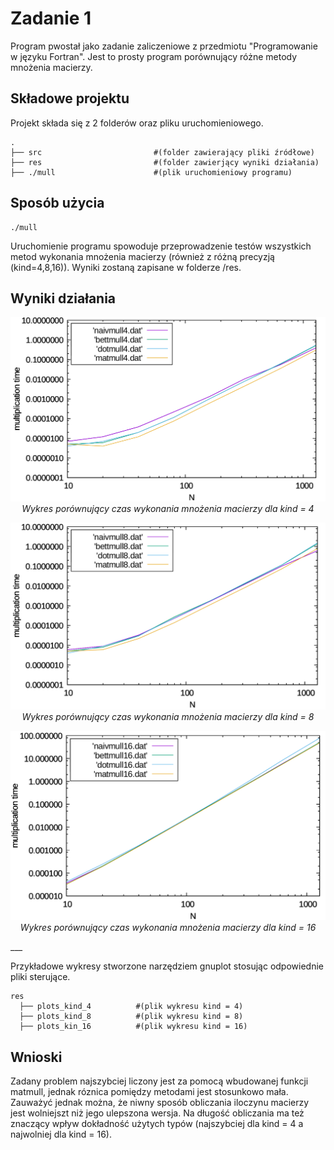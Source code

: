 # Zadanie 1

Program pwostał jako zadanie zaliczeniowe z przedmiotu "Programowanie w języku Fortran". Jest to prosty program porównujący różne metody mnożenia macierzy.

## Składowe projektu

Projekt składa się z 2 folderów oraz pliku uruchomieniowego.
```
.
├── src                         #(folder zawierający pliki źródłowe)
├── res                         #(folder zawierjący wyniki działania)
├── ./mull                      #(plik uruchomieniowy programu)
```

## Sposób użycia
```
./mull
```

Uruchomienie programu spowoduje przeprowadzenie testów wszystkich metod wykonania mnożenia macierzy (również z różną precyzją (kind=4,8,16)). Wyniki zostaną zapisane w folderze /res.

## Wyniki działania
<center>

![alt text](https://github.com/Marwin34/Fortran_homework/blob/master/res/wykres4.png "Wykres dla kind = 4")
_Wykres porównujący czas wykonania mnożenia macierzy dla kind = 4_

![alt text](https://github.com/Marwin34/Fortran_homework/blob/master/res/wykres8.png "Wykres dla kind = 8")
_Wykres porównujący czas wykonania mnożenia macierzy dla kind = 8_

![alt text](https://github.com/Marwin34/Fortran_homework/blob/master/res/wykres16.png "Wykres dla kind = 16")
_Wykres porównujący czas wykonania mnożenia macierzy dla kind = 16_
</center>
___

Przykładowe wykresy stworzone narzędziem gnuplot stosując odpowiednie pliki sterujące.

```
res
  ├── plots_kind_4          #(plik wykresu kind = 4)
  ├── plots_kind_8          #(plik wykresu kind = 8)
  ├── plots_kin_16          #(plik wykresu kind = 16)
```

## Wnioski
Zadany problem najszybciej liczony jest za pomocą wbudowanej funkcji matmull, jednak róznica pomiędzy metodami jest stosunkowo mała. Zauważyć jednak można, że niwny sposób obliczania iloczynu macierzy jest wolniejszt niż jego ulepszona wersja. Na długość obliczania ma też znaczący wpływ dokładność użytych typów (najszybciej dla kind = 4 a najwolniej dla kind = 16).